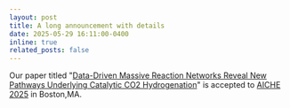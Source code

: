 ```yaml
---
layout: post
title: A long announcement with details
date: 2025-05-29 16:11:00-0400
inline: true
related_posts: false
---
```

Our paper titled "[Data-Driven Massive Reaction Networks Reveal New Pathways Underlying Catalytic CO2 Hydrogenation](https://chemrxiv.org/engage/chemrxiv/article-details/6751cc927be152b1d00e55c6)" is accepted to [AICHE 2025](https://www.aiche.org/conferences/aiche-annual-meeting/2025) in Boston,MA.
